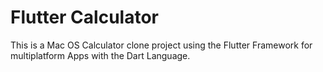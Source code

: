 # Flutter Calculator

This is a Mac OS Calculator clone project using the Flutter Framework for multiplatform Apps with the Dart Language.
